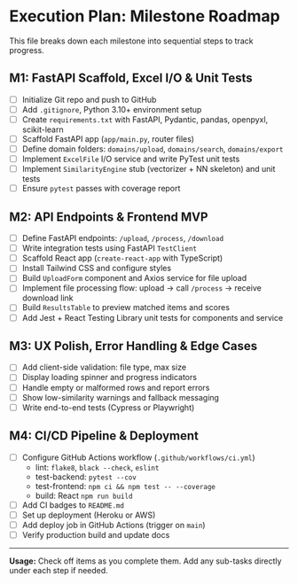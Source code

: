 # Execution Plan: Milestone Roadmap

This file breaks down each milestone into sequential steps to track progress.

## M1: FastAPI Scaffold, Excel I/O & Unit Tests
- [ ] Initialize Git repo and push to GitHub
- [ ] Add `.gitignore`, Python 3.10+ environment setup
- [ ] Create `requirements.txt` with FastAPI, Pydantic, pandas, openpyxl, scikit-learn
- [ ] Scaffold FastAPI app (`app/main.py`, router files)
- [ ] Define domain folders: `domains/upload`, `domains/search`, `domains/export`
- [ ] Implement `ExcelFile` I/O service and write PyTest unit tests
- [ ] Implement `SimilarityEngine` stub (vectorizer + NN skeleton) and unit tests
- [ ] Ensure `pytest` passes with coverage report

## M2: API Endpoints & Frontend MVP
- [ ] Define FastAPI endpoints: `/upload`, `/process`, `/download`
- [ ] Write integration tests using FastAPI `TestClient`
- [ ] Scaffold React app (`create-react-app` with TypeScript)
- [ ] Install Tailwind CSS and configure styles
- [ ] Build `UploadForm` component and Axios service for file upload
- [ ] Implement file processing flow: upload → call `/process` → receive download link
- [ ] Build `ResultsTable` to preview matched items and scores
- [ ] Add Jest + React Testing Library unit tests for components and service

## M3: UX Polish, Error Handling & Edge Cases
- [ ] Add client-side validation: file type, max size
- [ ] Display loading spinner and progress indicators
- [ ] Handle empty or malformed rows and report errors
- [ ] Show low-similarity warnings and fallback messaging
- [ ] Write end-to-end tests (Cypress or Playwright)

## M4: CI/CD Pipeline & Deployment
- [ ] Configure GitHub Actions workflow (`.github/workflows/ci.yml`)
  - lint: `flake8`, `black --check`, `eslint`
  - test-backend: `pytest --cov`
  - test-frontend: `npm ci && npm test -- --coverage`
  - build: React `npm run build`
- [ ] Add CI badges to `README.md`
- [ ] Set up deployment (Heroku or AWS)
- [ ] Add deploy job in GitHub Actions (trigger on `main`)
- [ ] Verify production build and update docs

---

**Usage:** Check off items as you complete them. Add any sub-tasks directly under each step if needed.
